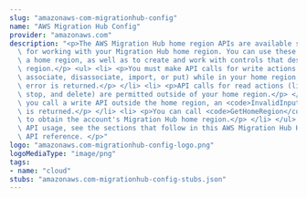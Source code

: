 ```yaml
---
slug: "amazonaws-com-migrationhub-config"
name: "AWS Migration Hub Config"
provider: "amazonaws.com"
description: "<p>The AWS Migration Hub home region APIs are available specifically\
  \ for working with your Migration Hub home region. You can use these APIs to determine\
  \ a home region, as well as to create and work with controls that describe the home\
  \ region.</p> <ul> <li> <p>You must make API calls for write actions (create, notify,\
  \ associate, disassociate, import, or put) while in your home region, or a <code>HomeRegionNotSetException</code>\
  \ error is returned.</p> </li> <li> <p>API calls for read actions (list, describe,\
  \ stop, and delete) are permitted outside of your home region.</p> </li> <li> <p>If\
  \ you call a write API outside the home region, an <code>InvalidInputException</code>\
  \ is returned.</p> </li> <li> <p>You can call <code>GetHomeRegion</code> action\
  \ to obtain the account's Migration Hub home region.</p> </li> </ul> <p>For specific\
  \ API usage, see the sections that follow in this AWS Migration Hub Home Region\
  \ API reference. </p>"
logo: "amazonaws.com-migrationhub-config-logo.png"
logoMediaType: "image/png"
tags:
- name: "cloud"
stubs: "amazonaws.com-migrationhub-config-stubs.json"
---
```


